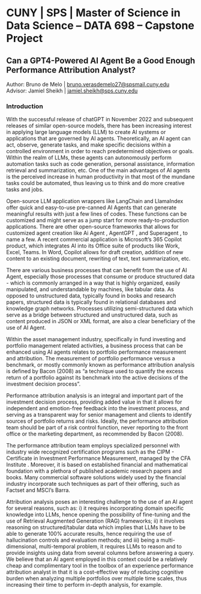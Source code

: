 # CUNY | SPS | Master of Science in Data Science – DATA 698 – Capstone Project 
## Can a GPT4-Powered AI Agent Be a Good Enough Performance Attribution Analyst?

Author: Bruno de Melo | bruno.verasdemelo27@spsmail.cuny.edu        
Advisor: Jamiel Sheikh | jamiel.sheikh@sps.cuny.edu

### Introduction
With the successful release of chatGPT in November 2022 and subsequent releases of similar open-source models, there has been increasing interest in applying large language models (LLM) to create AI systems or applications that are governed by AI agents. Theoretically, an AI agent can act, observe, generate tasks, and make specific decisions within a controlled environment in order to reach predetermined objectives or goals. Within the realm of LLMs, these agents can autonomously perform automation tasks such as code generation, personal assistance, information retrieval and summarization, etc. One of the main advantages of AI agents is the perceived increase in human productivity in that most of the mundane tasks could be automated, thus leaving us to think and do more creative tasks and jobs.

Open-source LLM application wrappers like LangChain  and LlamaIndex  offer quick and easy-to-use pre-canned AI Agents that can generate meaningful results with just a few lines of codes. These functions can be customized and might serve as a jump start for more ready-to-production applications. There are other open-source frameworks that allows for customized agent creation like Ai Agent , AgentGPT , and Superagent , to name a few. A recent commercial application is Microsoft’s 365 Copilot product, which integrates AI into its Office suite of products like Work, Excel, Teams. In Word, Copilot allows for draft creation, addition of new content to an existing document, rewriting of text, text summarization, etc.

There are various business processes that can benefit from the use of AI Agent, especially those processes that consume or produce structured data - which is commonly arranged in a way that is highly organized, easily manipulated, and understandable by machines, like tabular data. As opposed to unstructured data, typically found in books and research papers, structured data is typically found in relational databases and knowledge graph networks. Processes utilizing semi-structured data which serve as a bridge between structured and unstructured data, such as content produced in JSON or XML format, are also a clear beneficiary of the use of AI Agent.

Within the asset management industry, specifically in fund investing and portfolio management related activities, a business process that can be enhanced using AI agents relates to portfolio performance measurement and attribution. The measurement of portfolio performance versus a benchmark, or mostly commonly known as performance attribution analysis  is defined by Bacon (2008) as “a technique used to quantify the excess return of a portfolio against its benchmark into the active decisions of the investment decision process”.

Performance attribution analysis is an integral and important part of the investment decision process, providing added value in that it allows for independent and emotion-free feedback into the investment process, and serving as a transparent way for senior management and clients to identify sources of portfolio returns and risks. Ideally, the performance attribution team should be part of a risk control function, never reporting to the front office or the marketing department, as recommended by Bacon (2008). 

The performance attribution team employs specialized personnel with industry wide recognized certification programs such as the CIPM - Certificate in Investment Performance Measurement, managed by the CFA Institute . Moreover, it is based on established financial and mathematical foundation with a plethora of published academic research papers and books. Many commercial software solutions widely used by the financial industry incorporate such techniques as part of their offering, such as Factset and MSCI’s Barra.

Attribution analysis poses an interesting challenge to the use of an AI agent for several reasons, such as: i) it requires incorporating domain specific knowledge into LLMs, hence opening the possibility of fine-tuning and the use of Retrieval Augmented Generation (RAG) frameworks; ii) it involves reasoning on structured/tabular data which implies that LLMs have to be able to generate 100% accurate results, hence requiring the use of hallucination controls and evaluation methods; and iii) being a multi-dimensional, multi-temporal problem, it requires LLMs to reason and to provide insights using data from several columns before answering a query. We believe that an AI agent employed in this context could be a relatively cheap and complimentary tool in the toolbox of an experience performance attribution analyst in that it is a cost-effective way of reducing cognitive burden when analyzing multiple portfolios over multiple time scales, thus increasing their time to perform in-depth analysis, for example.
